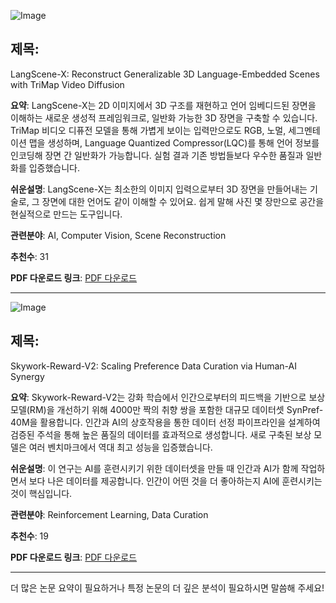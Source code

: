 ![Image](https://avatars.githubusercontent.com/u/9919?s=280&v=4)

## 제목:
LangScene-X: Reconstruct Generalizable 3D Language-Embedded Scenes with TriMap Video Diffusion

**요약**:
LangScene-X는 2D 이미지에서 3D 구조를 재현하고 언어 임베디드된 장면을 이해하는 새로운 생성적 프레임워크로, 일반화 가능한 3D 장면을 구축할 수 있습니다. TriMap 비디오 디퓨전 모델을 통해 가볍게 보이는 입력만으로도 RGB, 노멀, 세그멘테이션 맵을 생성하며, Language Quantized Compressor(LQC)를 통해 언어 정보를 인코딩해 장면 간 일반화가 가능합니다. 실험 결과 기존 방법들보다 우수한 품질과 일반화를 입증했습니다.

**쉬운설명**:
LangScene-X는 최소한의 이미지 입력으로부터 3D 장면을 만들어내는 기술로, 그 장면에 대한 언어도 같이 이해할 수 있어요. 쉽게 말해 사진 몇 장만으로 공간을 현실적으로 만드는 도구입니다.

**관련분야**:
AI, Computer Vision, Scene Reconstruction

**추천수**:
31

**PDF 다운로드 링크**: [PDF 다운로드](https://arxiv.org/pdf/2507.02813)

---

![Image](https://cdn-thumbnails.huggingface.co/social-thumbnails/papers/2507.01352.png)

## 제목:
Skywork-Reward-V2: Scaling Preference Data Curation via Human-AI Synergy

**요약**:
Skywork-Reward-V2는 강화 학습에서 인간으로부터의 피드백을 기반으로 보상 모델(RM)을 개선하기 위해 4000만 짝의 취향 쌍을 포함한 대규모 데이터셋 SynPref-40M을 활용합니다. 인간과 AI의 상호작용을 통한 데이터 선정 파이프라인을 설계하여 검증된 주석을 통해 높은 품질의 데이터를 효과적으로 생성합니다. 새로 구축된 보상 모델은 여러 벤치마크에서 역대 최고 성능을 입증했습니다.

**쉬운설명**:
이 연구는 AI를 훈련시키기 위한 데이터셋을 만들 때 인간과 AI가 함께 작업하면서 보다 나은 데이터를 제공합니다. 인간이 어떤 것을 더 좋아하는지 AI에 훈련시키는 것이 핵심입니다.

**관련분야**:
Reinforcement Learning, Data Curation

**추천수**:
19

**PDF 다운로드 링크**: [PDF 다운로드](https://arxiv.org/pdf/2507.01352)

---

더 많은 논문 요약이 필요하거나 특정 논문의 더 깊은 분석이 필요하시면 말씀해 주세요!